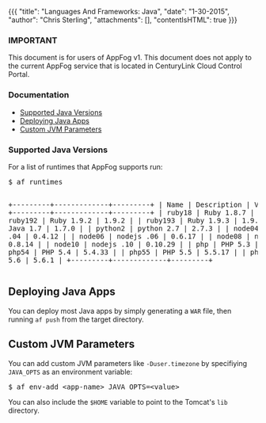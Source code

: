 {{{
  "title": "Languages And Frameworks: Java",
  "date": "1-30-2015",
  "author": "Chris Sterling",
  "attachments": [],
  "contentIsHTML": true
}}}

### IMPORTANT

This document is for users of AppFog v1. This document does not apply to the current AppFog service that is located in CenturyLink Cloud Control Portal.

### Documentation

<ul>
<li><a href="#javaversions">Supported Java Versions</a></li>
<li><a href="#deploy">Deploying Java Apps</a></li>
<li><a href="#custom-jvm-params">Custom JVM Parameters</a></li>
</ul>
<h3 id="javaversions">Supported Java Versions</h3>
<p>For a list of runtimes that AppFog supports run:</p>
<pre>$ af runtimes

+---------+-------------+---------+
| Name    | Description | Version |
+---------+-------------+---------+
| ruby18  | Ruby 1.8.7  | 1.8.7   |
| ruby192 | Ruby 1.9.2  | 1.9.2   |
| ruby193 | Ruby 1.9.3  | 1.9.3   |
| java    | Java 1.7    | 1.7.0   |
| python2 | python 2.7  | 2.7.3   |
| node04  | nodejs .04  | 0.4.12  |
| node06  | nodejs .06  | 0.6.17  |
| node08  | nodejs .08  | 0.8.14  |
| node10  | nodejs .10  | 0.10.29 |
| php     | PHP 5.3     | 5.3.10  |
| php54   | PHP 5.4     | 5.4.33  |
| php55   | PHP 5.5     | 5.5.17  |
| php56   | PHP 5.6     | 5.6.1   |
+---------+-------------+---------+
</pre>
<h2 id="deploy">Deploying Java Apps</h2>
<p>You can deploy most Java apps by simply generating a <code>WAR</code> file, then running <code>af push</code> from the target directory.</p>
<h2 id="custom-jvm-params">Custom JVM Parameters</h2>
<p>You can add custom JVM parameters like <code>-Duser.timezone</code> by specifiying <code>JAVA_OPTS</code> as an environment variable:</p>
<pre>$ af env-add &lt;app-name&gt; JAVA_OPTS=&lt;value&gt;
</pre>
<p>You can also include the <code>$HOME</code> variable to point to the Tomcat's <code>lib</code> directory.</p>
